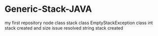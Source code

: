 # Generic-Stack-JAVA
my first repository
node class
stack class
EmptyStackException class
int stack created and size issue resolved
string stack created
